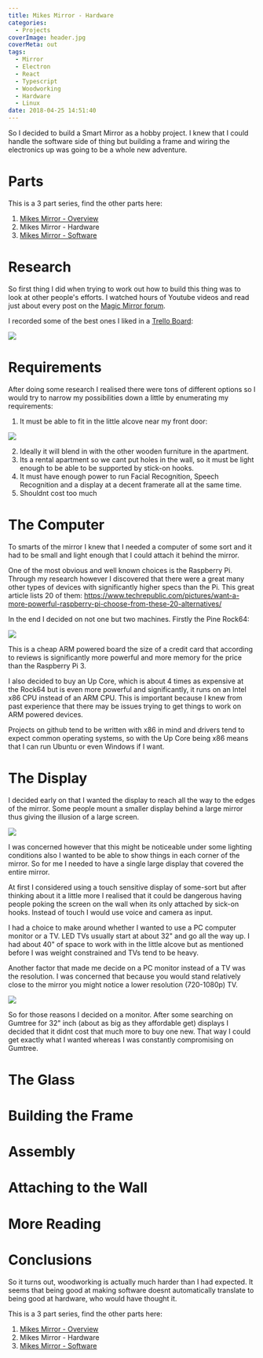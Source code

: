 ```yaml
---
title: Mikes Mirror - Hardware
categories:
  - Projects
coverImage: header.jpg
coverMeta: out
tags:
  - Mirror
  - Electron
  - React
  - Typescript
  - Woodworking
  - Hardware
  - Linux
date: 2018-04-25 14:51:40
---
```


So I decided to build a Smart Mirror as a hobby project. I knew that I could handle the software side of thing but building a frame and wiring the electronics up was going to be a whole new adventure.

<!-- more -->

# Parts

This is a 3 part series, find the other parts here:

1) [Mikes Mirror - Overview](/projects/mikes-mirror-overview/)
2) Mikes Mirror - Hardware
3) [Mikes Mirror - Software](/projects/mikes-mirror-software/)

# Research

So first thing I did when trying to work out how to build this thing was to look at other people's efforts. I watched hours of Youtube videos and read just about every post on the [Magic Mirror forum](https://forum.magicmirror.builders/category/12/show-your-mirror).

I recorded some of the best ones I liked in a [Trello Board](https://trello.com/b/dYbx0Zc0/smart-mirror):

[![](./trello-board.png)](./trello-board.png)

# Requirements

After doing some research I realised there were tons of different options so I would try to narrow my possibilities down a little by enumerating my requirements:

1) It must be able to fit in the little alcove near my front door:

[![](./alcove.jpg)](./alcove.jpg)

2) Ideally it will blend in with the other wooden furniture in the apartment.
3) Its a rental apartment so we cant put holes in the wall, so it must be light enough to be able to be supported by stick-on hooks.
4) It must have enough power to run Facial Recognition, Speech Recognition and a display at a decent framerate all at the same time.
5) Shouldnt cost too much

# The Computer

To smarts of the mirror I knew that I needed a computer of some sort and it had to be small and light enough that I could attach it behind the mirror.

One of the most obvious and well known choices is the Raspberry Pi. Through my research however I discovered that there were a great many other types of devices with significantly higher specs than the Pi. This great article lists 20 of them: https://www.techrepublic.com/pictures/want-a-more-powerful-raspberry-pi-choose-from-these-20-alternatives/

In the end I decided on not one but two machines. Firstly the Pine Rock64:

[![](./rock64.jpg)](./rock69.jpg)

This is a cheap ARM powered board the size of a credit card that according to reviews is significantly more powerful and more memory for the price than the Raspberry Pi 3.

I also decided to buy an Up Core, which is about 4 times as expensive at the Rock64 but is even more powerful and significantly, it runs on an Intel x86 CPU instead of an ARM CPU. This is important because I knew from past experience that there may be issues trying to get things to work on ARM powered devices. 

Projects on github tend to be written with x86 in mind and drivers tend to expect common operating systems, so with the Up Core being x86 means that I can run Ubuntu or even Windows if I want. 

# The Display

I decided early on that I wanted the display to reach all the way to the edges of the mirror. Some people mount a smaller display behind a large mirror thus giving the illusion of a large screen. 

[![](./submount.jpg)](./submount.jpg)

I was concerned however that this might be noticeable under some lighting conditions also I wanted to be able to show things in each corner of the mirror. So for me I needed to have a single large display that covered the entire mirror.

At first I considered using a touch sensitive display of some-sort but after thinking about it a little more I realised that it could be dangerous having people poking the screen on the wall when its only attached by sick-on hooks. Instead of touch I would use voice and camera as input.

I had a choice to make around whether I wanted to use a PC computer monitor or a TV. LED TVs usually start at about 32" and go all the way up. I had about 40" of space to work with in the little alcove but as mentioned before I was weight constrained and TVs tend to be heavy. 

Another factor that made me decide on a PC monitor instead of a TV was the resolution. I was concerned that because you would stand relatively close to the mirror you might notice a lower resolution (720-1080p) TV.

[![](./tvpixel.jpg)](./tvpixel.jpg)

So for those reasons I decided on a monitor. After some searching on Gumtree for 32" inch (about as big as they affordable get) displays I decided that it didnt cost that much more to buy one new. That way I could get exactly what I wanted whereas I was constantly compromising on Gumtree.



# The Glass

# Building the Frame

# Assembly

# Attaching to the Wall

# More Reading

# Conclusions

So it turns out, woodworking is actually much harder than I had expected. It seems that being good at making software doesnt automatically translate to being good at hardware, who would have thought it.

This is a 3 part series, find the other parts here:

1) [Mikes Mirror - Overview](/projects/mikes-mirror-overview/)
2) Mikes Mirror - Hardware
3) [Mikes Mirror - Software](/projects/mikes-mirror-software/)